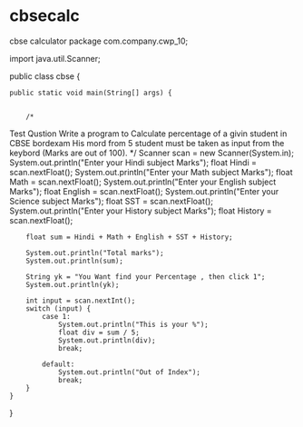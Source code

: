 # cbsecalc
cbse calculator
package com.company.cwp_10;

import java.util.Scanner;

public class cbse {

    public static void main(String[] args) {


        /*
Test Qustion
Write a program to Calculate percentage of a givin student in CBSE bordexam His mord from 5 student must be taken as input from the keybord
(Marks are out of 100).
*/
        Scanner scan = new Scanner(System.in);
        System.out.println("Enter your Hindi subject Marks");
        float Hindi = scan.nextFloat();
        System.out.println("Enter your Math subject Marks");
        float Math = scan.nextFloat();
        System.out.println("Enter your English subject Marks");
        float English = scan.nextFloat();
        System.out.println("Enter your Science subject Marks");
        float SST = scan.nextFloat();
        System.out.println("Enter your History subject Marks");
        float History = scan.nextFloat();

        float sum = Hindi + Math + English + SST + History;

        System.out.println("Total marks");
        System.out.println(sum);

        String yk = "You Want find your Percentage , then click 1";
        System.out.println(yk);

        int input = scan.nextInt();
        switch (input) {
            case 1:
                System.out.println("This is your %");
                float div = sum / 5;
                System.out.println(div);
                break;

            default:
                System.out.println("Out of Index");
                break;
        }
    }
}
